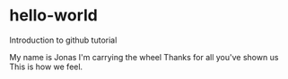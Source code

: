 # hello-world
Introduction to github tutorial


My name is Jonas
I'm carrying the wheel
Thanks for all you've shown us
This is how we feel.

